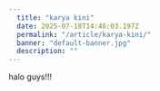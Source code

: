 ```yaml
---
  title: "karya kini"
  date: 2025-07-18T14:46:03.197Z
  permalink: "/article/karya-kini/"
  banner: "default-banner.jpg"
  description: ""
---
```

<p>halo guys!!!</p>